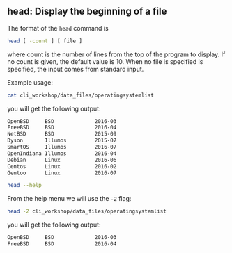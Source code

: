 ## head: Display the beginning of a file

The format of the `head` command is 

```bash
head [ -count ] [ file ]
```
where count is the number of lines from the top of the program to display. If no count is given, the default value is 10. When no file is specified is specified, the input comes from standard input.

Example usage:

```bash
cat cli_workshop/data_files/operatingsystemlist
```
you will get the following output:

```bash
OpenBSD     BSD             2016-03
FreeBSD     BSD             2016-04
NetBSD      BSD             2015-09
Dyson       Illumos         2015-07
SmartOS     Illumos         2016-07
OpenIndiana Illumos         2016-04
Debian      Linux           2016-06
Centos      Linux           2016-02
Gentoo      Linux           2016-07
```

```bash
head --help
```

From the help menu we will use the `-2` flag:

```bash
head -2 cli_workshop/data_files/operatingsystemlist
```
you will get the following output:

```bash
OpenBSD     BSD             2016-03
FreeBSD     BSD             2016-04
```